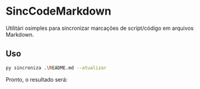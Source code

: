 # SincCodeMarkdown

Utilitári osimples para sincronizar marcações de script/código em arquivos Markdown.

## Uso

```bash
py sincroniza .\README.md --atualizar
```

Pronto, o resultado será:
